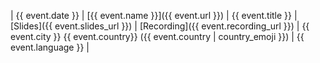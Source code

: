 | {{ event.date }} | [{{ event.name }}]({{ event.url }}) | {{ event.title }} | [Slides]({{ event.slides_url }}) | [Recording]({{ event.recording_url }}) | {{ event.city }} {{ event.country}} ({{ event.country | country_emoji }}) | {{ event.language }} |
